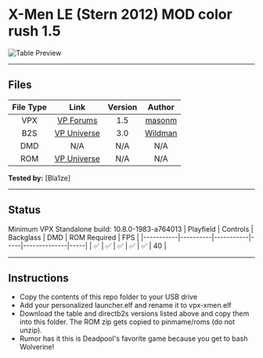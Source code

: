 # X-Men LE (Stern 2012) MOD color rush 1.5

![Table Preview](../../images/vpx-xmen.png)

---

## Files
| File Type | Link | Version | Author |
|:---------:|:----:|:-------:|:------:|
| VPX | [VP Forums](https://www.vpforums.org/index.php?app=downloads&showfile=16898) | 1.5 | [masonm](https://www.vpforums.org/index.php?showuser=147793) |
| B2S | [VP Universe](https://vpuniverse.com/files/file/2435-x-men-pro-stern-2012/) | 3.0 | [Wildman](https://vpuniverse.com/profile/5-wildman/) |
| DMD | N/A | N/A | N/A |
| ROM | [VP Universe](https://vpuniverse.com/files/file/12824-x-men-pro-xmn_151h/) | N/A | N/A |

**Tested by:** [Bla1ze]

---

## Status 
Minimum VPX Standalone build: 10.8.0-1983-a764013
| Playfield | Controls | Backglass | DMD | ROM Required | FPS | 
|-----------|----------|-----------|-----|--------------|-----|
| :white_check_mark: | :white_check_mark: | :white_check_mark: | :white_check_mark: | :white_check_mark: | 40 |

---

## Instructions
- Copy the contents of this repo folder to your USB drive
- Add your personalized launcher.elf and rename it to vpx-xmen.elf
- Download the table and directb2s versions listed above and copy them into this folder. The ROM zip gets copied to pinmame/roms (do not unzip).
- Rumor has it this is Deadpool's favorite game because you get to bash Wolverine!

